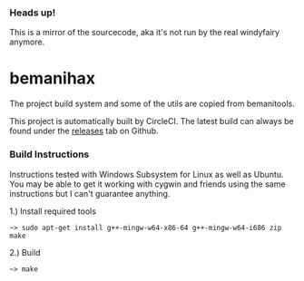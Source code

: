 ### Heads up!

This is a mirror of the sourcecode, aka it's not run by the real windyfairy anymore.

# bemanihax

The project build system and some of the utils are copied from bemanitools.

This project is automatically built by CircleCI. The latest build can always be found under the [releases](https://github.com/windyfairy/bemanihax/releases) tab on Github.

### Build Instructions

Instructions tested with Windows Subsystem for Linux as well as Ubuntu. You may be able to get it working with cygwin and friends using the same instructions but I can't guarantee anything.

1.) Install required tools
```
~> sudo apt-get install g++-mingw-w64-x86-64 g++-mingw-w64-i686 zip make
```

2.) Build
```
~> make
```

